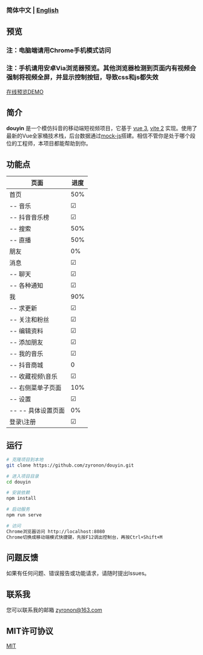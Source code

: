 ### 简体中文 | [English](README-en-US.md)

## 预览

### 注：电脑端请用Chrome手机模式访问

### 注：手机请用安卓Via浏览器预览。其他浏览器检测到页面内有视频会强制将视频全屏，并显示控制按钮，导致css和js都失效

[在线预览DEMO](https://ttentau.github.io/ttentau/dy/)

## 简介

**douyin** 是一个模仿抖音的移动端短视频项目，它基于 [vue 3](https://v3.cn.vuejs.org/),
[vite 2](https://cn.vitejs.dev/)
实现。使用了最新的Vue全家桶技术栈，后台数据通过[mock-js](http://mockjs.com)搭建。相信不管你是处于哪个段位的工程师，本项目都能帮助到你。

## 功能点

 页面           | 进度      
--------------|---------
 首页           | 50%     
 -- 音乐        | &#9745; 
 -- 抖音音乐榜     | &#9745; 
 -- 搜索        | 50%     
 -- 直播        | 50%     
 朋友           | 0%      
 消息           | &#9745; 
 -- 聊天        | &#9745; 
 -- 各种通知      | &#9745; 
 我            | 90%     
 -- 求更新       | &#9745; 
 -- 关注和粉丝     | &#9745; 
 -- 编辑资料      | &#9745; 
 -- 添加朋友      | &#9745; 
 -- 我的音乐      | &#9745; 
 -- 抖音商城      | 0       
 -- 收藏视频\音乐   | &#9745; 
 -- 右侧菜单子页面   | 10%     
 -- 设置        | &#9745; 
 -- -- 具体设置页面 | 0%      
 登录\注册        | &#9745; 

## 运行

```bash
# 克隆项目到本地
git clone https://github.com/zyronon/douyin.git

# 进入项目目录
cd douyin

# 安装依赖
npm install

# 启动服务
npm run serve

# 访问
Chrome浏览器访问 http://localhost:8080
Chrome切换成移动端模式快捷键，先按F12调出控制台，再按Ctrl+Shift+M

```

## 问题反馈

如果有任何问题、错误报告或功能请求，请随时提出Issues。

## 联系我

您可以联系我的邮箱 <a href="mailto:zyronon@163.com">zyronon@163.com</a>

## MIT许可协议

[MIT](LICENSE) 
